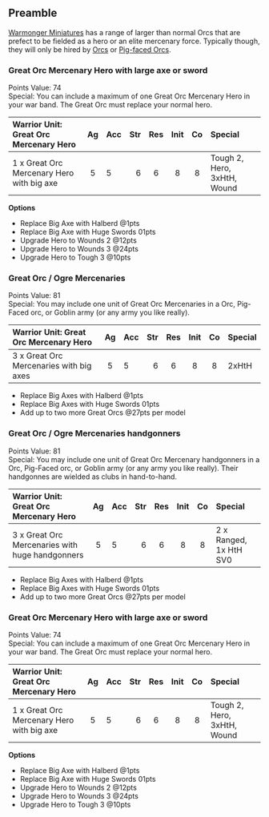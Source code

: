 ## Preamble
[Warmonger Miniatures](https://www.warmongerminiatures.com/) has a range of larger than normal Orcs that are prefect to be fielded as a hero or an elite mercenary force.  Typically though, they will only be hired by [Orcs](https://thisgaminglife.uk/tag/orcs/) or [Pig-faced Orcs](https://thisgaminglife.uk/tag/pig-faced-orcs/).

### Great Orc Mercenary Hero with large axe or sword
Points Value: 74<BR>
Special: You can include a maximum of one Great Orc Mercenary Hero in your war band.  The Great Orc must replace your normal hero.

| Warrior Unit: Great Orc Mercenary Hero    | Ag   | Acc | Str  | Res | Init | Co   | Special                     |
|:------------------------------------------|:----:|:----|-----:|:---:|:----:|:----:|:----------------------------|
| 1 x Great Orc Mercenary Hero with big axe |  5   | 5   | 6    | 6   | 8    | 8    | Tough 2, Hero, 3xHtH, Wound |

**Options**
 * Replace Big Axe with Halberd @1pts
 * Replace Big Axe with Huge Swords 01pts
 * Upgrade Hero to Wounds 2 @12pts
 * Upgrade Hero to Wounds 3 @24pts
 * Upgrade Hero to Tough 3 @10pts


### Great Orc / Ogre Mercenaries
Points Value: 81<BR>
Special: You may include one unit of Great Orc Mercenaries in a Orc, Pig-Faced orc, or Goblin army (or any army you like really).

| Warrior Unit: Great Orc Mercenary Hero    | Ag   | Acc | Str  | Res | Init | Co   | Special                     |
|:------------------------------------------|:----:|:----|-----:|:---:|:----:|:----:|:----------------------------|
| 3 x Great Orc Mercenaries with big axes   |  5   | 5   | 6    | 6   | 8    | 8    | 2xHtH                       |
 * Replace Big Axes with Halberd @1pts
 * Replace Big Axes with Huge Swords 01pts
 * Add up to two more Great Orcs @27pts per model

### Great Orc / Ogre Mercenaries handgonners
Points Value: 81<BR>
Special: You may include one unit of Great Orc Mercenary handgonners in a Orc, Pig-Faced orc, or Goblin army (or any army you like really).  Their handgonnes are wielded as clubs in hand-to-hand.

| Warrior Unit: Great Orc Mercenary Hero          | Ag   | Acc | Str  | Res | Init | Co   | Special                       |
|:------------------------------------------------|:----:|:----|-----:|:---:|:----:|:----:|:------------------------------|
| 3 x Great Orc Mercenaries with huge handgonners |  5   | 5   | 6    | 6   | 8    | 8    | 2 x Ranged, 1x HtH SV0        |
 * Replace Big Axes with Halberd @1pts
 * Replace Big Axes with Huge Swords 01pts
 * Add up to two more Great Orcs @27pts per model


### Great Orc Mercenary Hero with large axe or sword
Points Value: 74<BR>
Special: You can include a maximum of one Great Orc Mercenary Hero in your war band.  The Great Orc must replace your normal hero.

| Warrior Unit: Great Orc Mercenary Hero    | Ag   | Acc | Str  | Res | Init | Co   | Special                     |
|:------------------------------------------|:----:|:----|-----:|:---:|:----:|:----:|:----------------------------|
| 1 x Great Orc Mercenary Hero with big axe |  5   | 5   | 6    | 6   | 8    | 8    | Tough 2, Hero, 3xHtH, Wound |

**Options**
 * Replace Big Axe with Halberd @1pts
 * Replace Big Axe with Huge Swords 01pts
 * Upgrade Hero to Wounds 2 @12pts
 * Upgrade Hero to Wounds 3 @24pts
 * Upgrade Hero to Tough 3 @10pts
